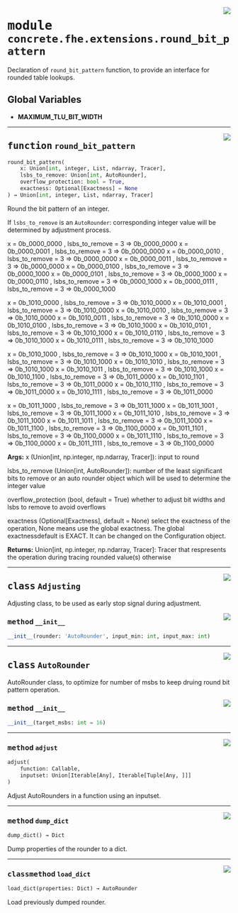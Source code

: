 <!-- markdownlint-disable -->

<a href="../../tempdirectoryforapidocs/.venvtrash/lib/python3.10/site-packages/concrete/fhe/extensions/round_bit_pattern.py#L0"><img align="right" style="float:right;" src="https://img.shields.io/badge/-source-cccccc?style=flat-square"></a>

# <kbd>module</kbd> `concrete.fhe.extensions.round_bit_pattern`
Declaration of `round_bit_pattern` function, to provide an interface for rounded table lookups. 

**Global Variables**
---------------
- **MAXIMUM_TLU_BIT_WIDTH**

---

<a href="../../tempdirectoryforapidocs/.venvtrash/lib/python3.10/site-packages/concrete/fhe/extensions/round_bit_pattern.py#L158"><img align="right" style="float:right;" src="https://img.shields.io/badge/-source-cccccc?style=flat-square"></a>

## <kbd>function</kbd> `round_bit_pattern`

```python
round_bit_pattern(
    x: Union[int, integer, List, ndarray, Tracer],
    lsbs_to_remove: Union[int, AutoRounder],
    overflow_protection: bool = True,
    exactness: Optional[Exactness] = None
) → Union[int, integer, List, ndarray, Tracer]
```

Round the bit pattern of an integer. 

If `lsbs_to_remove` is an `AutoRounder`:  corresponding integer value will be determined by adjustment process. 

x = 0b_0000_0000 , lsbs_to_remove = 3 => 0b_0000_0000 x = 0b_0000_0001 , lsbs_to_remove = 3 => 0b_0000_0000 x = 0b_0000_0010 , lsbs_to_remove = 3 => 0b_0000_0000 x = 0b_0000_0011 , lsbs_to_remove = 3 => 0b_0000_0000 x = 0b_0000_0100 , lsbs_to_remove = 3 => 0b_0000_1000 x = 0b_0000_0101 , lsbs_to_remove = 3 => 0b_0000_1000 x = 0b_0000_0110 , lsbs_to_remove = 3 => 0b_0000_1000 x = 0b_0000_0111 , lsbs_to_remove = 3 => 0b_0000_1000 

x = 0b_1010_0000 , lsbs_to_remove = 3 => 0b_1010_0000 x = 0b_1010_0001 , lsbs_to_remove = 3 => 0b_1010_0000 x = 0b_1010_0010 , lsbs_to_remove = 3 => 0b_1010_0000 x = 0b_1010_0011 , lsbs_to_remove = 3 => 0b_1010_0000 x = 0b_1010_0100 , lsbs_to_remove = 3 => 0b_1010_1000 x = 0b_1010_0101 , lsbs_to_remove = 3 => 0b_1010_1000 x = 0b_1010_0110 , lsbs_to_remove = 3 => 0b_1010_1000 x = 0b_1010_0111 , lsbs_to_remove = 3 => 0b_1010_1000 

x = 0b_1010_1000 , lsbs_to_remove = 3 => 0b_1010_1000 x = 0b_1010_1001 , lsbs_to_remove = 3 => 0b_1010_1000 x = 0b_1010_1010 , lsbs_to_remove = 3 => 0b_1010_1000 x = 0b_1010_1011 , lsbs_to_remove = 3 => 0b_1010_1000 x = 0b_1010_1100 , lsbs_to_remove = 3 => 0b_1011_0000 x = 0b_1010_1101 , lsbs_to_remove = 3 => 0b_1011_0000 x = 0b_1010_1110 , lsbs_to_remove = 3 => 0b_1011_0000 x = 0b_1010_1111 , lsbs_to_remove = 3 => 0b_1011_0000 

x = 0b_1011_1000 , lsbs_to_remove = 3 => 0b_1011_1000 x = 0b_1011_1001 , lsbs_to_remove = 3 => 0b_1011_1000 x = 0b_1011_1010 , lsbs_to_remove = 3 => 0b_1011_1000 x = 0b_1011_1011 , lsbs_to_remove = 3 => 0b_1011_1000 x = 0b_1011_1100 , lsbs_to_remove = 3 => 0b_1100_0000 x = 0b_1011_1101 , lsbs_to_remove = 3 => 0b_1100_0000 x = 0b_1011_1110 , lsbs_to_remove = 3 => 0b_1100_0000 x = 0b_1011_1111 , lsbs_to_remove = 3 => 0b_1100_0000 



**Args:**
  x (Union[int, np.integer, np.ndarray, Tracer]):  input to round 

 lsbs_to_remove (Union[int, AutoRounder]):  number of the least significant bits to remove  or an auto rounder object which will be used to determine the integer value 

 overflow_protection (bool, default = True)  whether to adjust bit widths and lsbs to remove to avoid overflows 

 exactness (Optional[Exactness], default = None)  select the exactness of the operation, None means use the global exactness.  The global exactnessdefault is EXACT.  It can be changed on the Configuration object. 



**Returns:**
  Union[int, np.integer, np.ndarray, Tracer]:  Tracer that respresents the operation during tracing  rounded value(s) otherwise 


---

<a href="../../tempdirectoryforapidocs/.venvtrash/lib/python3.10/site-packages/concrete/fhe/extensions/round_bit_pattern.py#L25"><img align="right" style="float:right;" src="https://img.shields.io/badge/-source-cccccc?style=flat-square"></a>

## <kbd>class</kbd> `Adjusting`
Adjusting class, to be used as early stop signal during adjustment. 

<a href="../../tempdirectoryforapidocs/.venvtrash/lib/python3.10/site-packages/concrete/fhe/extensions/round_bit_pattern.py#L34"><img align="right" style="float:right;" src="https://img.shields.io/badge/-source-cccccc?style=flat-square"></a>

### <kbd>method</kbd> `__init__`

```python
__init__(rounder: 'AutoRounder', input_min: int, input_max: int)
```









---

<a href="../../tempdirectoryforapidocs/.venvtrash/lib/python3.10/site-packages/concrete/fhe/extensions/round_bit_pattern.py#L41"><img align="right" style="float:right;" src="https://img.shields.io/badge/-source-cccccc?style=flat-square"></a>

## <kbd>class</kbd> `AutoRounder`
AutoRounder class, to optimize for number of msbs to keep druing round bit pattern operation. 

<a href="../../tempdirectoryforapidocs/.venvtrash/lib/python3.10/site-packages/concrete/fhe/extensions/round_bit_pattern.py#L54"><img align="right" style="float:right;" src="https://img.shields.io/badge/-source-cccccc?style=flat-square"></a>

### <kbd>method</kbd> `__init__`

```python
__init__(target_msbs: int = 16)
```








---

<a href="../../tempdirectoryforapidocs/.venvtrash/lib/python3.10/site-packages/concrete/fhe/extensions/round_bit_pattern.py#L72"><img align="right" style="float:right;" src="https://img.shields.io/badge/-source-cccccc?style=flat-square"></a>

### <kbd>method</kbd> `adjust`

```python
adjust(
    function: Callable,
    inputset: Union[Iterable[Any], Iterable[Tuple[Any, ]]]
)
```

Adjust AutoRounders in a function using an inputset. 

---

<a href="../../tempdirectoryforapidocs/.venvtrash/lib/python3.10/site-packages/concrete/fhe/extensions/round_bit_pattern.py#L127"><img align="right" style="float:right;" src="https://img.shields.io/badge/-source-cccccc?style=flat-square"></a>

### <kbd>method</kbd> `dump_dict`

```python
dump_dict() → Dict
```

Dump properties of the rounder to a dict. 

---

<a href="../../tempdirectoryforapidocs/.venvtrash/lib/python3.10/site-packages/concrete/fhe/extensions/round_bit_pattern.py#L141"><img align="right" style="float:right;" src="https://img.shields.io/badge/-source-cccccc?style=flat-square"></a>

### <kbd>classmethod</kbd> `load_dict`

```python
load_dict(properties: Dict) → AutoRounder
```

Load previously dumped rounder. 


